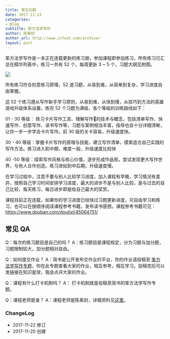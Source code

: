 ```yaml
---
title: 常见问题
date: 2017-11-23
categories:
- Blog　
subtitle: 笨方法学写作
author: 陈素封
author_url: http://www.cnfeat.com/archive/
layout: post
---
```


笨方法学写作是一本正在连载更新的练习册，参加课程即参加练习，所有练习已汇总在精华列表中，练习一共有 52 个，每周更新 3 ~ 5 个，习题大纲见附图。

![](http://openmindclub.qiniudn.com/omt/6Plate.jpg)
 
所有练习符合刻意练习原理，52 道习题，从易到难，从简单到复杂，学习进度自由掌握。

这 52 个练习遵从写作新手学习原则，从易到难，从快到慢，从技巧到方法的英雄游戏升级体系设置，练完 52 个习题为满级，各个等级的训练路线如下：

01 - 30 等级： 练习卡片写作工具、理解写作的技术与概念，包括清单写作、快速写作、创意写作、读书写作等，习题与案例相当丰富，指导也会十分详细清晰，让你一步一步学会卡片写作。前 30 级的关卡容易，升级速度快。

30 - 40 等级：掌握卡片写作的原理与技能，建立写作清单，摸索适合自己实践的写作方法。练习进入到中期，难度一般，升级速度比较快

40 -50 等级：探索写作风格与核心价值，逐步形成作品观，尝试发现更大写作世界，与他人合作创造。练习进如到中后期，升级速度慢。

在学习过程中，注意不要与别人比较学习进度，加入课程有早晚，学习情况有差异，按照自己学习时间安排学习进度，最大的进步不是与别人比较，是与过去的自己比较，每天练习，每日进步即是给自己最大的奖赏。

课程目前正在连载，如果你的学习进度已经快过习题更新进度，可自由学习和练习，也可以在按顺序阅读课程参考书籍，发布读书感想。课程参考书籍可见：https://www.douban.com/doulist/45064751/

## 常见 QA 

Q：每次的练习题目是自己的吗？
A：练习题目是课程规定，分为习题与加分题，习题限制较大，加分题相对自由。

Q：如何提交作业？
A：简书是公开发布交作业的平台，你的作业请投稿至 [笨方法学写作专题](http://www.jianshu.com/c/c6bf78daf570)，你在此专题查看大家的作业，相互参考，相互学习。投稿完后可以发链接在知识星球，我会点评大家的作业。

Q：课程有什么打卡机制吗？ 
A： 打卡机制就是投稿至简书的笨方法学写作专题。

Q：课程老师是谁？
A：课程老师是陈素封，详细资料见[这里](http://www.cnfeat.com/works/)。


### ChangeLog

- 2017-11-22 修订
- 2017-11-20 创建